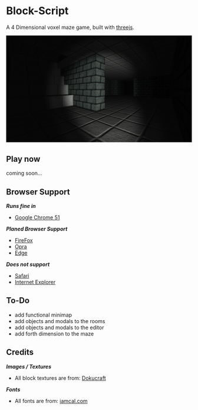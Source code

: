 # Block-Script

A 4 Dimensional voxel maze game, built with [threejs](http://threejs.org).

![Screen Shot](screenshot.png)

## Play now

coming soon...

## Browser Support

***Runs fine in***
 - [Google Chrome 51](https://www.google.com/chrome)

***Planed Browser Support***
 - [FireFox](https://www.mozilla.org/en-US/firefox/new)
 - [Opra](http://www.opera.com)
 - [Edge](http://www.microsoft.com/en-us/windows/microsoft-edge)

***Does not support***
 - [Safari](http://www.apple.com/safari)
 - [Internet Explorer](http://windows.microsoft.com/en-us/internet-explorer)

## To-Do
 - add functional minimap
 - add objects and modals to the rooms
 - add objects and modals to the editor
 - add forth dimension to the maze

## Credits

***Images / Textures***

 - All block textures are from: [Dokucraft](http://dokucraft.co.uk/)

***Fonts***

 - All fonts are from: [iamcal.com](http://www.iamcal.com/misc/fonts)
